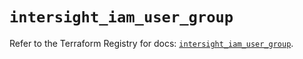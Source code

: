 # `intersight_iam_user_group`

Refer to the Terraform Registry for docs: [`intersight_iam_user_group`](https://registry.terraform.io/providers/ciscodevnet/intersight/1.0.71/docs/resources/iam_user_group).
